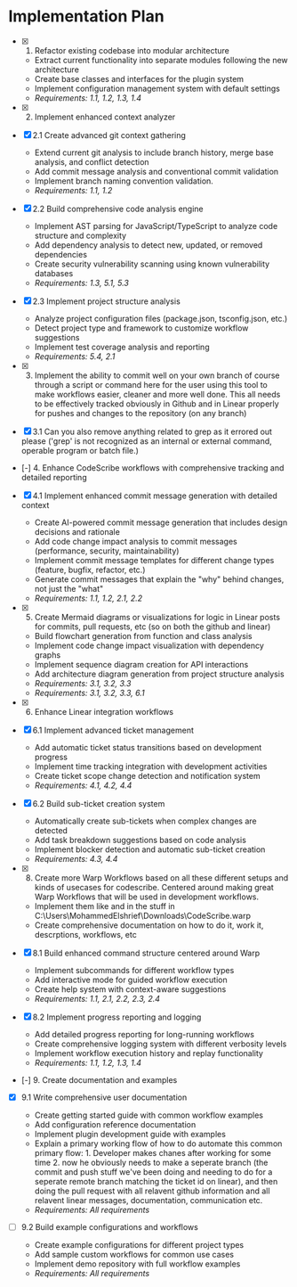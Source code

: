 # Implementation Plan

- [x] 1. Refactor existing codebase into modular architecture





  - Extract current functionality into separate modules following the new architecture
  - Create base classes and interfaces for the plugin system
  - Implement configuration management system with default settings
  - _Requirements: 1.1, 1.2, 1.3, 1.4_

- [x] 2. Implement enhanced context analyzer





- [x] 2.1 Create advanced git context gathering


  - Extend current git analysis to include branch history, merge base analysis, and conflict detection
  - Add commit message analysis and conventional commit validation
  - Implement branch naming convention validation.
  - _Requirements: 1.1, 1.2_

- [x] 2.2 Build comprehensive code analysis engine


  - Implement AST parsing for JavaScript/TypeScript to analyze code structure and complexity
  - Add dependency analysis to detect new, updated, or removed dependencies
  - Create security vulnerability scanning using known vulnerability databases
  - _Requirements: 1.3, 5.1, 5.3_

- [x] 2.3 Implement project structure analysis


  - Analyze project configuration files (package.json, tsconfig.json, etc.)
  - Detect project type and framework to customize workflow suggestions
  - Implement test coverage analysis and reporting
  - _Requirements: 5.4, 2.1_



- [x] 3.  Implement the ability to commit well on your own branch of course through a script or command here for the user using this tool to make workflows easier, cleaner and more well done. This all needs to be effectively tracked obviously in Github and in Linear properly for pushes and changes to the repository (on any branch)



- [x] 3.1 Can you also remove anything related to grep as it errored out please ('grep' is not recognized as an internal or external command, operable program or batch file.)




- [-] 4. Enhance CodeScribe workflows with comprehensive tracking and detailed reporting


- [x] 4.1 Implement enhanced commit message generation with detailed context




  - Create AI-powered commit message generation that includes design decisions and rationale
  - Add code change impact analysis to commit messages (performance, security, maintainability)
  - Implement commit message templates for different change types (feature, bugfix, refactor, etc.)
  - Generate commit messages that explain the "why" behind changes, not just the "what"
  - _Requirements: 1.1, 1.2, 2.1, 2.2_

- [x] 5. Create Mermaid diagrams or visualizations for logic in Linear posts for commits, pull requests, etc (so on both the github and linear)





  - Build flowchart generation from function and class analysis
  - Implement code change impact visualization with dependency graphs
  - Implement sequence diagram creation for API interactions
  - Add architecture diagram generation from project structure analysis
  - _Requirements: 3.1, 3.2, 3.3_
  - _Requirements: 3.1, 3.2, 3.3, 6.1_

- [x] 6. Enhance Linear integration workflows




- [x] 6.1 Implement advanced ticket management


  - Add automatic ticket status transitions based on development progress
  - Implement time tracking integration with development activities
  - Create ticket scope change detection and notification system
  - _Requirements: 4.1, 4.2, 4.4_

- [x] 6.2 Build sub-ticket creation system


  - Automatically create sub-tickets when complex changes are detected
  - Add task breakdown suggestions based on code analysis
  - Implement blocker detection and automatic sub-ticket creation
  - _Requirements: 4.3, 4.4_

- [x] 8. Create more Warp Workflows based on all these different setups and kinds of usecases for codescribe. Centered around making great Warp Workflows that will be used in development workflows.





    - Implement them like and in the stuff in C:\Users\MohammedElshrief\Downloads\CodeScribe\.warp
    - Create comprehensive documentation on how to do it, work it, descrptions, workflows, etc


- [x] 8.1 Build enhanced command structure centered around Warp




  - Implement subcommands for different workflow types
  - Add interactive mode for guided workflow execution
  - Create help system with context-aware suggestions
  - _Requirements: 1.1, 2.1, 2.2, 2.3, 2.4_

- [x] 8.2 Implement progress reporting and logging


  - Add detailed progress reporting for long-running workflows
  - Create comprehensive logging system with different verbosity levels
  - Implement workflow execution history and replay functionality
  - _Requirements: 1.1, 1.2, 1.3, 1.4_

- [-] 9. Create documentation and examples



- [x] 9.1 Write comprehensive user documentation




  - Create getting started guide with common workflow examples
  - Add configuration reference documentation
  - Implement plugin development guide with examples
  - Explain a primary working flow of how to do automate this common primary flow: 1. Developer makes chanes after working for some time 2. now he obviously needs to make a seperate branch (the commit and push stuff we've been doing and needing to do for a seperate remote branch matching the ticket id on linear), and then doing the pull request with all relavent github information and all relavent linear messages, documentation, communication etc.
  - _Requirements: All requirements_

- [ ] 9.2 Build example configurations and workflows
  - Create example configurations for different project types
  - Add sample custom workflows for common use cases
  - Implement demo repository with full workflow examples
  - _Requirements: All requirements_